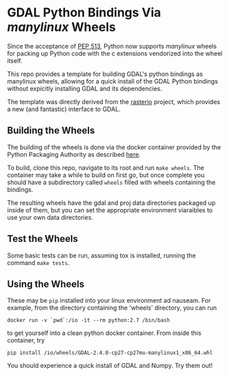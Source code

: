 # GDAL Python Bindings Via *manylinux* Wheels

Since the acceptance of [PEP 513](https://www.python.org/dev/peps/pep-0513/), Python now supports *manylinux* wheels for packing up Python code with the c extensions vendorized into the wheel itself.  

This repo provides a template for building GDAL's python bindings as manylinux wheels, allowing for a quick install of the GDAL Python bindings without expicitly installing GDAL and its dependencies. 

The template was directly derived from the [rasterio](https://github.com/mapbox/rasterio) project, which provides a new (and fantastic) interface to GDAL.  

## Building the Wheels

The building of the wheels is done via the docker container provided by the Python Packaging Authority as described [here](https://github.com/pypa/manylinux).

To build, clone this repo, navigate to its root and run `make wheels`.  The container may take a while to build on first go, but once complete you should have a subdirectory called `wheels` filled with wheels containing the bindings.  

The resulting wheels have the gdal and proj data directories packaged up inside of them, but you can set the appropriate environment viaraibles to use your own data directories. 

## Test the Wheels

Some basic tests can be run, assuming tox is installed, running the command `make tests`.

## Using the Wheels

These may be `pip` installed into your linux environment ad nauseam.  For example, from the directory containing the 'wheels' directory, you can run
```
docker run -v `pwd`:/io -it --rm python:2.7 /bin/bash
```
to get yourself into a clean python docker container.  From inside this container, try
```
pip install /io/wheels/GDAL-2.4.0-cp27-cp27mu-manylinux1_x86_64.whl
```
You should experience a quick install of GDAL and Numpy.  Try them out!

